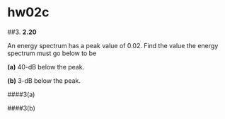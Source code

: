 # hw02c

##3.
**2.20**

An energy spectrum has a peak value of 0.02. Find the value the energy spectrum must go below to be

**(a)**    40-dB below the peak.

**(b)**    3-dB below the peak.


####3(a)


####3(b)
